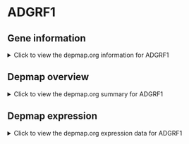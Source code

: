 <h1>ADGRF1</h1>

<h2>Gene information</h2>
<details>
  <summary>Click to view the depmap.org information for ADGRF1</summary>
  <iframe src="https://depmap.org/portal/gene/ADGRF1?tab=about" style="border:none;width:100%;height:800px"></iframe>
</details>

<h2>Depmap overview</h2>
<details>
  <summary>Click to view the depmap.org summary for ADGRF1</summary>
  <iframe src="https://depmap.org/portal/gene/ADGRF1?tab=overview" style="border:none;width:100%;height:800px"></iframe>
</details>

<h2>Depmap expression</h2>
<details>
  <summary>Click to view the depmap.org expression data for ADGRF1</summary>
  <iframe src="https://depmap.org/portal/gene/ADGRF1?tab=characterization" style="border:none;width:100%;height:800px"></iframe>
</details>


<!--
<h2>Reactome Pathway diagram</h2>
<details>
  <summary>Click to view Reactome pathway for ADGRF1</summary>
  PNAME
</details>
-->


